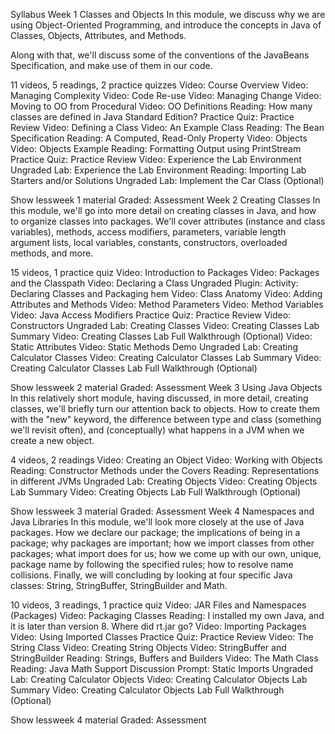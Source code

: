Syllabus
Week 1
Classes and Objects
In this module, we discuss why we are using Object-Oriented Programming, and introduce the concepts in Java of Classes, Objects, Attributes, and Methods.

Along with that, we'll discuss some of the conventions of the JavaBeans Specification, and make use of them in our code.

11 videos, 5 readings, 2 practice quizzes
Video: Course Overview
Video: Managing Complexity
Video: Code Re-use
Video: Managing Change
Video: Moving to OO from Procedural
Video: OO Definitions
Reading: How many classes are defined in Java Standard Edition?
Practice Quiz: Practice Review
Video: Defining a Class
Video: An Example Class
Reading: The Bean Specification
Reading: A Computed, Read-Only Property
Video: Objects
Video: Objects Example
Reading: Formatting Output using PrintStream
Practice Quiz: Practice Review
Video: Experience the Lab Environment
Ungraded Lab: Experience the Lab Environment
Reading: Importing Lab Starters and/or Solutions
Ungraded Lab: Implement the Car Class (Optional)

Show lessweek 1 material
Graded: Assessment
Week 2
Creating Classes
In this module, we'll go into more detail on creating classes in Java, and how to organize classes into packages. We'll cover attributes (instance and class variables), methods, access modifiers, parameters, variable length argument lists, local variables, constants, constructors, overloaded methods, and more.

15 videos, 1 practice quiz
Video: Introduction to Packages
Video: Packages and the Classpath
Video: Declaring a Class
Ungraded Plugin: Activity: Declaring Classes and Packaging hem
Video: Class Anatomy
Video: Adding Attributes and Methods
Video: Method Parameters
Video: Method Variables
Video: Java Access Modifiers
Practice Quiz: Practice Review
Video: Constructors
Ungraded Lab: Creating Classes
Video: Creating Classes Lab Summary
Video: Creating Classes Lab Full Walkthrough (Optional)
Video: Static Attributes
Video: Static Methods Demo
Ungraded Lab: Creating Calculator Classes
Video: Creating Calculator Classes Lab Summary
Video: Creating Calculator Classes Lab Full Walkthrough (Optional)

Show lessweek 2 material
Graded: Assessment
Week 3
Using Java Objects
In this relatively short module, having discussed, in more detail, creating classes, we'll briefly turn our attention back to objects. How to create them with the "new" keyword, the difference between type and class (something we'll revisit often), and (conceptually) what happens in a JVM when we create a new object.

4 videos, 2 readings
Video: Creating an Object
Video: Working with Objects
Reading: Constructor Methods under the Covers
Reading: Representations in different JVMs
Ungraded Lab: Creating Objects
Video: Creating Objects Lab Summary
Video: Creating Objects Lab Full Walkthrough (Optional)

Show lessweek 3 material
Graded: Assessment
Week 4
Namespaces and Java Libraries
In this module, we'll look more closely at the use of Java packages. How we declare our package; the implications of being in a package; why packages are important; how we import classes from other packages; what import does for us; how we come up with our own, unique, package name by following the specified rules; how to resolve name collisions. Finally, we will concluding by looking at four specific Java classes: String, StringBuffer, StringBuilder and Math.

10 videos, 3 readings, 1 practice quiz
Video: JAR Files and Namespaces (Packages)
Video: Packaging Classes
Reading: I installed my own Java, and it is later than version 8. Where did rt.jar go?
Video: Importing Packages
Video: Using Imported Classes
Practice Quiz: Practice Review
Video: The String Class
Video: Creating String Objects
Video: StringBuffer and StringBuilder
Reading: Strings, Buffers and Builders
Video: The Math Class
Reading: Java Math Support
Discussion Prompt: Static Imports
Ungraded Lab: Creating Calculator Objects
Video: Creating Calculator Objects Lab Summary
Video: Creating Calculator Objects Lab Full Walkthrough (Optional)

Show lessweek 4 material
Graded: Assessment
